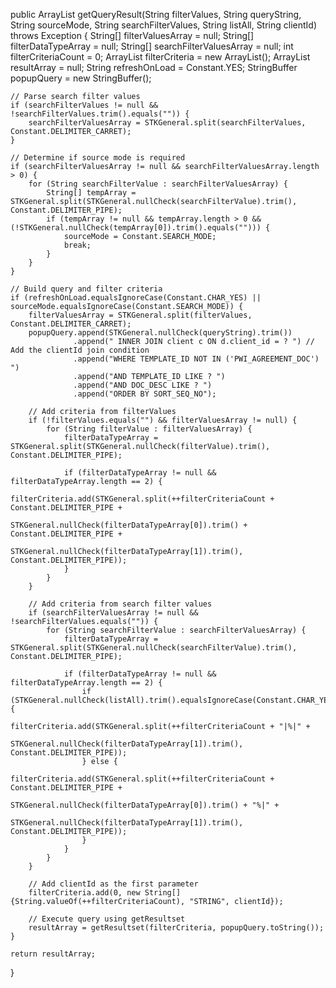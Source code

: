 public ArrayList getQueryResult(String filterValues, String queryString, String sourceMode, String searchFilterValues, String listAll, String clientId) throws Exception {
    String[] filterValuesArray = null;
    String[] filterDataTypeArray = null;
    String[] searchFilterValuesArray = null;
    int filterCriteriaCount = 0;
    ArrayList filterCriteria = new ArrayList();
    ArrayList resultArray = null;
    String refreshOnLoad = Constant.YES;
    StringBuffer popupQuery = new StringBuffer();

    // Parse search filter values
    if (searchFilterValues != null && !searchFilterValues.trim().equals("")) {
        searchFilterValuesArray = STKGeneral.split(searchFilterValues, Constant.DELIMITER_CARRET);
    }

    // Determine if source mode is required
    if (searchFilterValuesArray != null && searchFilterValuesArray.length > 0) {
        for (String searchFilterValue : searchFilterValuesArray) {
            String[] tempArray = STKGeneral.split(STKGeneral.nullCheck(searchFilterValue).trim(), Constant.DELIMITER_PIPE);
            if (tempArray != null && tempArray.length > 0 && (!STKGeneral.nullCheck(tempArray[0]).trim().equals(""))) {
                sourceMode = Constant.SEARCH_MODE;
                break;
            }
        }
    }

    // Build query and filter criteria
    if (refreshOnLoad.equalsIgnoreCase(Constant.CHAR_YES) || sourceMode.equalsIgnoreCase(Constant.SEARCH_MODE)) {
        filterValuesArray = STKGeneral.split(filterValues, Constant.DELIMITER_CARRET);
        popupQuery.append(STKGeneral.nullCheck(queryString).trim())
                  .append(" INNER JOIN client c ON d.client_id = ? ") // Add the clientId join condition
                  .append("WHERE TEMPLATE_ID NOT IN ('PWI_AGREEMENT_DOC') ")
                  .append("AND TEMPLATE_ID LIKE ? ")
                  .append("AND DOC_DESC LIKE ? ")
                  .append("ORDER BY SORT_SEQ_NO");

        // Add criteria from filterValues
        if (!filterValues.equals("") && filterValuesArray != null) {
            for (String filterValue : filterValuesArray) {
                filterDataTypeArray = STKGeneral.split(STKGeneral.nullCheck(filterValue).trim(), Constant.DELIMITER_PIPE);

                if (filterDataTypeArray != null && filterDataTypeArray.length == 2) {
                    filterCriteria.add(STKGeneral.split(++filterCriteriaCount + Constant.DELIMITER_PIPE +
                        STKGeneral.nullCheck(filterDataTypeArray[0]).trim() + Constant.DELIMITER_PIPE +
                        STKGeneral.nullCheck(filterDataTypeArray[1]).trim(), Constant.DELIMITER_PIPE));
                }
            }
        }

        // Add criteria from search filter values
        if (searchFilterValuesArray != null && !searchFilterValues.equals("")) {
            for (String searchFilterValue : searchFilterValuesArray) {
                filterDataTypeArray = STKGeneral.split(STKGeneral.nullCheck(searchFilterValue).trim(), Constant.DELIMITER_PIPE);

                if (filterDataTypeArray != null && filterDataTypeArray.length == 2) {
                    if (STKGeneral.nullCheck(listAll).trim().equalsIgnoreCase(Constant.CHAR_YES)) {
                        filterCriteria.add(STKGeneral.split(++filterCriteriaCount + "|%|" +
                            STKGeneral.nullCheck(filterDataTypeArray[1]).trim(), Constant.DELIMITER_PIPE));
                    } else {
                        filterCriteria.add(STKGeneral.split(++filterCriteriaCount + Constant.DELIMITER_PIPE +
                            STKGeneral.nullCheck(filterDataTypeArray[0]).trim() + "%|" +
                            STKGeneral.nullCheck(filterDataTypeArray[1]).trim(), Constant.DELIMITER_PIPE));
                    }
                }
            }
        }

        // Add clientId as the first parameter
        filterCriteria.add(0, new String[]{String.valueOf(++filterCriteriaCount), "STRING", clientId});

        // Execute query using getResultset
        resultArray = getResultset(filterCriteria, popupQuery.toString());
    }

    return resultArray;
}
